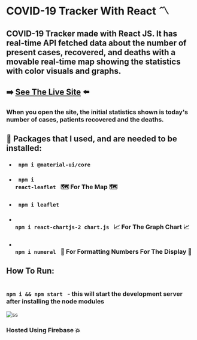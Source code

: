 # COVID-19 Tracker With React 〽️

## COVID-19 Tracker made with React JS. It has real-time API fetched data about the number of present cases, recovered, and deaths with a movable real-time map showing the statistics with color visuals and graphs.


## ➡️ [See The Live Site](https://covid-19-tracker-d2982.web.app/) ⬅️
### When you open the site, the initial statistics shown is today's number of cases, patients recovered and the deaths.


## 🧱 Packages that I used, and are needed to be installed:

* ### <code> npm i @material-ui/core </code>
* ###  <code> npm i react-leaflet </code> 🗺️ For The Map 🗺️
* ###  <code> npm i leaflet </code>
* ###  <code> npm i react-chartjs-2 chart.js </code> 📈 For The Graph Chart 📈
* ###  <code> npm i numeral </code> 🔢 For Formatting Numbers For The Display 🔢
 
 
## How To Run:
### <code> npm i && npm start </code> - this will start the development server after installing the node modules

![ss](https://user-images.githubusercontent.com/55017730/92410540-0d45f900-f162-11ea-9a87-ed61f5d6b74a.png)

### Hosted Using Firebase 💥
